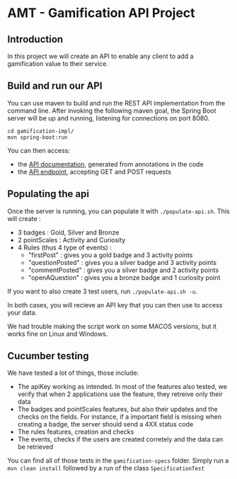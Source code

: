 # AMT - Gamification API Project

## Introduction
In this project we will create an API to enable any client to add a gamification value to their service. 

## Build and run our API

You can use maven to build and run the REST API implementation from the command line. After invoking the following maven goal, the Spring Boot server will be up and running, listening for connections on port 8080.

```
cd gamification-impl/
mvn spring-boot:run
```

You can then access:

* the [API documentation](http://localhost:8080/swagger-ui.html), generated from annotations in the code
* the [API endpoint](http://localhost:8080/), accepting GET and POST requests

## Populating the api

Once the server is running, you can populate it with `./populate-api.sh`. This will create :
- 3 badges : Gold, Silver and Bronze
- 2 pointScales : Activity and Curiosity
- 4 Rules (thus 4 type of events) : 
    - "firstPost" : gives you a gold badge and 3 activity points
    - "questionPosted" : gives you a silver badge and 3 activity points
    - "commentPosted" : gives you a silver badge and 2 activity points
    - "openAQuestion" : gives you a bronze badge and 1 curiosity point

If you want to also create 3 test users, run `./populate-api.sh -u`.

In both cases, you will recieve an API key that you can then use to access your data.

We had trouble making the script work on some MACOS versions, but it works fine on Linux and Windows.

## Cucumber testing

We have tested a lot of things, those include:
- The apiKey working as intended. In most of the features also tested, we verify that when 2 applications use the feature, they retreive only their data
- The badges and pointScales features, but also their updates and the checks on the fields. For instance, if a important field is missing when creating a badge, the server should send a 4XX status code
- The rules features, creation and checks
- The events, checks if the users are created corretely and the data can be retrieved

You can find all of those tests in the `gamification-specs` folder. Simply run a `mvn clean install` followed by a run of the class ``SpecificationTest``

